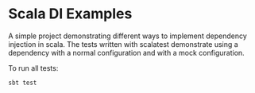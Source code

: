 Scala DI Examples
==============

A simple project demonstrating different ways to implement dependency injection in scala.
The tests written with scalatest demonstrate using a dependency with a normal configuration and with a mock configuration. 

To run all tests:

```
sbt test
```
